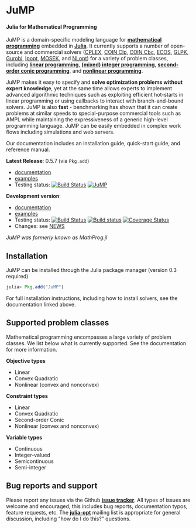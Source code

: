 JuMP
====
#### Julia for Mathematical Programming

JuMP is a domain-specific modeling language for **[mathematical programming]**
embedded in **[Julia]**. It currently supports a number of open-source and
commercial solvers ([CPLEX], [COIN Clp], [COIN Cbc], [ECOS], [GLPK],
[Gurobi], [Ipopt], [MOSEK], and [NLopt]) for a variety of problem classes, including
**[linear programming]**, **[(mixed) integer programming]**,
**[second-order conic programming]**, and **[nonlinear programming]**.

[mathematical programming]: http://en.wikipedia.org/wiki/Mathematical_optimization
[Julia]: http://julialang.org/
[COIN Clp]: https://projects.coin-or.org/Clp
[COIN Cbc]: https://projects.coin-or.org/Cbc
[ECOS]: https://github.com/ifa-ethz/ecos
[GLPK]: http://www.gnu.org/software/glpk/
[Gurobi]: http://www.gurobi.com/
[MOSEK]: http://mosek.com/
[CPLEX]: http://www-01.ibm.com/software/commerce/optimization/cplex-optimizer/
[Ipopt]: https://projects.coin-or.org/Ipopt
[NLopt]: http://ab-initio.mit.edu/wiki/index.php/NLopt
[linear programming]: http://en.wikipedia.org/wiki/Linear_programming
[(mixed) integer programming]: http://en.wikipedia.org/wiki/Integer_programming
[second-order conic programming]: http://en.wikipedia.org/wiki/Second-order_cone_programming
[nonlinear programming]: http://en.wikipedia.org/wiki/Nonlinear_programming

JuMP makes it easy to specify and **solve optimization problems without expert knowledge**, yet at the same time allows experts to implement advanced algorithmic techniques such as exploiting efficient hot-starts in linear programming or using callbacks to interact with branch-and-bound solvers. JuMP is also **fast** - benchmarking has shown that it can create problems at similar speeds to special-purpose commercial tools such as AMPL while maintaining the expressiveness of a generic high-level programming language. JuMP can be easily embedded in complex work flows including simulations and web servers.

Our documentation includes an installation guide, quick-start guide, and reference manual. 

**Latest Release**: 0.5.7 (via ``Pkg.add``)
  * [documentation](https://jump.readthedocs.org/en/release-0.5)
  * [examples](https://github.com/JuliaOpt/JuMP.jl/tree/release-0.5/examples)
  * Testing status: [![Build Status](https://travis-ci.org/JuliaOpt/JuMP.jl.png?branch=release-0.5)](https://travis-ci.org/JuliaOpt/JuMP.jl) [![JuMP](http://pkg.julialang.org/badges/JuMP_release.svg)](http://pkg.julialang.org/?pkg=JuMP&ver=release)


**Development version**: 
  * [documentation](https://jump.readthedocs.org/en/latest)
  * [examples](https://github.com/JuliaOpt/JuMP.jl/tree/master/examples) 
  * Testing status: [![Build Status](https://travis-ci.org/JuliaOpt/JuMP.jl.png?branch=master)](https://travis-ci.org/JuliaOpt/JuMP.jl) [![Build status](https://ci.appveyor.com/api/projects/status/val81xkp6y6uiw8g/branch/master)](https://ci.appveyor.com/project/mlubin/jump-jl) [![Coverage Status](https://coveralls.io/repos/JuliaOpt/JuMP.jl/badge.png)](https://coveralls.io/r/JuliaOpt/JuMP.jl)
  * Changes: see [NEWS](https://github.com/JuliaOpt/JuMP.jl/tree/master/NEWS.md)

*JuMP was formerly known as MathProg.jl*

## Installation

JuMP can be installed through the Julia package manager (version 0.3 required)

```julia
julia> Pkg.add("JuMP")
```

For full installation instructions, including how to install solvers, see the documentation linked above. 



## Supported problem classes

Mathematical programming encompasses a large variety of problem classes. 
We list below what is currently supported. See the documentation for more information. 

**Objective types**

* Linear
* Convex Quadratic
* Nonlinear (convex and nonconvex)

**Constraint types**

* Linear
* Convex Quadratic
* Second-order Conic
* Nonlinear (convex and nonconvex)

**Variable types**

* Continuous
* Integer-valued
* Semicontinuous
* Semi-integer

## Bug reports and support

Please report any issues via the Github **[issue tracker]**. All types of issues are welcome and encouraged; this includes bug reports, documentation typos, feature requests, etc. The **[julia-opt]** mailing list is appropriate for general discussion, including "how do I do this?" questions.


[issue tracker]: https://github.com/JuliaOpt/JuMP.jl/issues
[julia-opt]: https://groups.google.com/forum/#!forum/julia-opt
